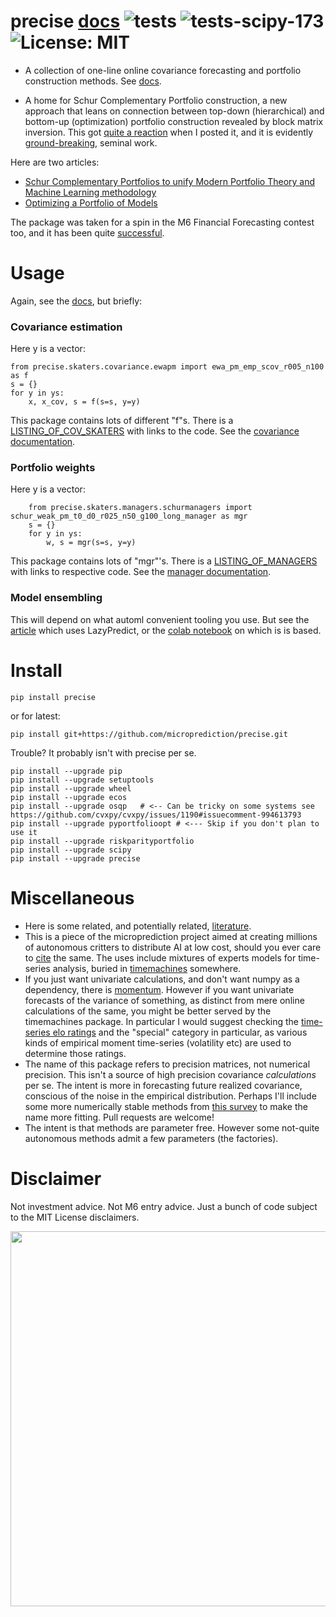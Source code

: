# precise [docs](https://microprediction.github.io/precise/) ![tests](https://github.com/microprediction/precise/workflows/tests/badge.svg) ![tests-scipy-173](https://github.com/microprediction/precise/workflows/tests-scipy-173/badge.svg)![License: MIT](https://img.shields.io/badge/License-MIT-yellow.svg)

- A collection of one-line online covariance forecasting and portfolio construction methods. See [docs](https://microprediction.github.io/precise/). 

- A home for Schur Complementary Portfolio construction, a new approach that leans on connection between top-down (hierarchical) and bottom-up (optimization) portfolio construction revealed by block matrix inversion. This got [quite a reaction](https://www.linkedin.com/posts/petercotton_schur-complementary-portfolios-a-unification-activity-7000535020381552640-ZWej?utm_source=share&utm_medium=member_desktop) when I posted it, and it is evidently [ground-breaking](https://www.linkedin.com/feed/update/urn:li:activity:7005343236386914304?utm_source=share&utm_medium=member_desktop), seminal work.  

Here are two articles:

 - [Schur Complementary Portfolios to unify Modern Portfolio Theory and Machine Learning methodology](https://www.linkedin.com/feed/update/urn:li:activity:7001007317131436032?utm_source=share&utm_medium=member_desktop)
 - [Optimizing a Portfolio of Models](https://medium.com/geekculture/optimizing-a-portfolio-of-models-f1ed432d728b)

The package was taken for a spin in the M6 Financial Forecasting contest too, and it has been quite [successful](https://microprediction.github.io/precise/m6_success.html).

# Usage 
Again, see the [docs](https://microprediction.github.io/precise/), but briefly:

### Covariance estimation
Here y is a vector:

    from precise.skaters.covariance.ewapm import ewa_pm_emp_scov_r005_n100 as f 
    s = {}
    for y in ys:
        x, x_cov, s = f(s=s, y=y)

This package contains lots of different "f"s. There is a [LISTING_OF_COV_SKATERS](https://github.com/microprediction/precise/blob/main/LISTING_OF_COV_SKATERS.md) with links to the code. See the [covariance documentation](https://microprediction.github.io/precise/covariance.html).

### Portfolio weights
Here y is a vector:

        from precise.skaters.managers.schurmanagers import schur_weak_pm_t0_d0_r025_n50_g100_long_manager as mgr
        s = {}
        for y in ys:
            w, s = mgr(s=s, y=y)

This package contains lots of "mgr"'s. There is a [LISTING_OF_MANAGERS](https://github.com/microprediction/precise/blob/main/LISTING_OF_MANAGERS.md) with links to respective code. See the [manager documentation](https://microprediction.github.io/precise/managers.html).

### Model ensembling
This will depend on what automl convenient tooling you use. But see the [article](https://medium.com/@microprediction/optimizing-a-portfolio-of-models-f1ed432d728b) which uses LazyPredict, or the [colab notebook](https://github.com/microprediction/precise/blob/main/examples_colab_notebooks/lazypredict_model_portfolio.ipynb) on which is is based. 

# Install 

    pip install precise 
    
or for latest:

    pip install git+https://github.com/microprediction/precise.git
 
Trouble? It probably isn't with precise per se. 

    pip install --upgrade pip
    pip install --upgrade setuptools 
    pip install --upgrade wheel
    pip install --upgrade ecos 
    pip install --upgrade osqp   # <-- Can be tricky on some systems see https://github.com/cvxpy/cvxpy/issues/1190#issuecomment-994613793
    pip install --upgrade pyportfolioopt # <--- Skip if you don't plan to use it
    pip install --upgrade riskparityportfolio
    pip install --upgrade scipy
    pip install --upgrade precise 


# Miscellaneous 

 - Here is some related, and potentially related, [literature](https://github.com/microprediction/precise/blob/main/LITERATURE.md). 
 - This is a piece of the microprediction project aimed at creating millions of autonomous critters to distribute AI at low cost, should you ever care to [cite](https://github.com/microprediction/microprediction/blob/master/CITE.md) the same. The uses include mixtures of experts models for time-series analysis, buried in [timemachines](https://github.com/microprediction/timemachines/tree/main/timemachines/skatertools) somewhere. 
 - If you just want univariate calculations, and don't want numpy as a dependency, there is [momentum](https://github.com/microprediction/momentum). However if you want univariate forecasts of the variance of something, as distinct from mere online calculations of the same, you might be better served by the timemachines package. In particular I would suggest checking the [time-series elo ratings](https://microprediction.github.io/timeseries-elo-ratings/html_leaderboards/special-k_001.html) and the "special" category in particular, as various kinds of empirical moment time-series (volatility etc) are used to determine those ratings. 
 - The name of this package refers to precision matrices, not numerical precision. This isn't a source of high precision covariance *calculations* per se. The intent is more in forecasting future realized covariance, conscious of the noise in the empirical distribution. Perhaps I'll include some more numerically stable methods from [this survey](https://dbs.ifi.uni-heidelberg.de/files/Team/eschubert/publications/SSDBM18-covariance-authorcopy.pdf) to make the name more fitting. Pull requests are welcome!
 - The intent is that methods are parameter free. However some not-quite autonomous methods admit a few parameters (the factories). 


# Disclaimer 
Not investment advice. Not M6 entry advice. Just a bunch of code subject to the MIT License disclaimers. 


<img src="https://github.com/microprediction/precise/blob/main/images/incremental.png" width="600">


